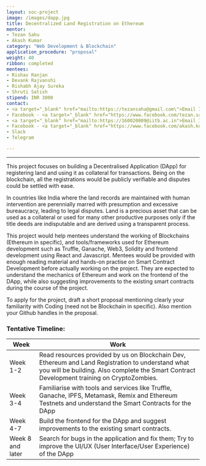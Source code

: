 ```yaml
---
layout: soc-project
image: /images/dapp.jpg
title: Decentralized Land Registration on Ethereum
mentor: 
- Tezan Sahu
- Akash Kumar 
category: "Web Development & Blockchain"
application_procedure: "proposal"
weight: 40
ribbon: completed
mentees: 
- Rishav Ranjan
- Devank Rajvanshi
- Rishabh Ajay Sureka
- Shruti Satish
stipend: INR 3000
contact: 
- <a target="_blank" href="mailto:https://tezansahu@gmail.com\">Email ID</a> - tezansahu@gmail.com
- Facebook - <a target="_blank" href="https://www.facebook.com/tezan.sahu.3"> Tezan Sahu  </a>
- <a target="_blank" href="mailto:https://160020009@iitb.ac.in">Email ID</a> - 160020009@iitb.ac.in
- Facebook - <a target="_blank" href="https://www.facebook.com/akash.kumar.7902"> Akash Kumar </a>
- Slack
- Telegram 

---
```


---

This project focuses on building a Decentralised Application (DApp) for registering land and using it as collateral for transactions. Being on the blockchain, all the registrations would be publicly verifiable and disputes could be settled with ease.

<!--break-->

In countries like India where the land records are maintained with human intervention are perennially marred with presumption and excessive bureaucracy,  leading to legal disputes.  Land is a precious asset that can be used as a collateral or used for many other productive purposes only if the title deeds are indisputable and are derived using a transparent process. 

<!--break-->

This project would help mentees understand the working of Blockchains (Ethereum in specific), and tools/frameworks used for Ethereum development such as Truffle, Ganache, Web3, Solidity and frontend development using React and Javascript. Mentees would be provided with enough reading material and hands-on practise on Smart Contract Development before actually working on  the project. They are expected to understand the mechanics of Ethereum and work on the frontend of the DApp, while also suggesting improvements to the existing smart contracts during the course of the project.

<!--break-->

To apply for the project, draft a short proposal mentioning clearly your familiarity with Coding (need not be Blockchain in specific). Also mention your Github handles in the proposal.

<!--break-->

### Tentative Timeline:

|Week | Work |
|--- | --- |
| Week 1-2 | Read resources provided by us on Blockchain Dev, Ethereum and Land Registration to understand what you will be building. Also complete the Smart Contract Development training on CryptoZombies. |
| Week 3-4 | Familiarise with tools and services like Truffle, Ganache, IPFS, Metamask, Remix and Ethereum Testnets and understand the Smart Contracts for the DApp |
| Week 4-7 | Build the frontend for the DApp and suggest improvements to the existing smart contracts. |
| Week 8 and later | Search for bugs in the application and fix them; Try to improve the UI/UX (User Interface/User Experience) of the DApp |

<!--break-->